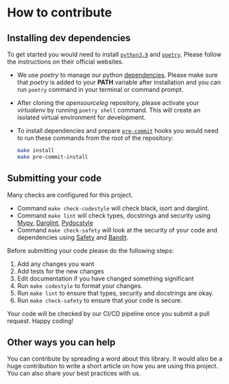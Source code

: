 # How to contribute

## Installing dev dependencies

To get started you would need to install [`python3.9`](https://www.python.org/downloads/) and [`poetry`](https://python-poetry.org/docs/#installing-with-the-official-installer). Please follow the instructions on their official websites.

* We use *poetry* to manage our python [dependencies](https://github.com/python-poetry/poetry). Please make sure that *poetry* is added to your **PATH** variable after installation and you can run `poetry` command in your terminal or command prompt.

* After cloning the *opensourceleg* repository, please activate your *virtualenv* by running `poetry shell` command. This will create an isolated virtual environment for development. 

* To install dependencies and prepare [`pre-commit`](https://pre-commit.com/) hooks you would need to run these commands from the root of the repository:

    ```bash
    make install
    make pre-commit-install
    ```

## Submitting your code

Many checks are configured for this project. 
* Command `make check-codestyle` will check black, isort and darglint.
* Command `make lint` will check types, docstrings and security using [Mypy](https://pypi.org/project/mypy/), [Darglint](https://pypi.org/project/darglint/), [Pydocstyle](https://pypi.org/project/pydocstyle/)
* Command `make check-safety` will look at the security of your code and dependencies using [Safety](https://pypi.org/project/safety/) and [Bandit](https://pypi.org/project/bandit/).

Before submitting your code please do the following steps:

1. Add any changes you want
1. Add tests for the new changes
1. Edit documentation if you have changed something significant
1. Run `make codestyle` to format your changes.
1. Run `make lint` to ensure that types, security and docstrings are okay.
1. Run `make check-safety` to ensure that your code is secure.

Your code will be checked by our CI/CD pipeline once you submit a pull request. Happy coding! 

## Other ways you can help

You can contribute by spreading a word about this library.
It would also be a huge contribution to write
a short article on how you are using this project.
You can also share your best practices with us.
